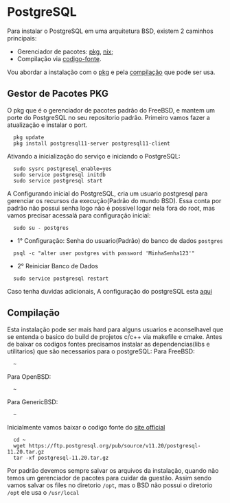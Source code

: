 # PostgreSQL

 Para instalar o PostgreSQL em uma arquitetura BSD, existem 2 caminhos principais:

   * Gerenciador de pacotes: [pkg](https://github.com/freebsd/pkg), [nix](https://github.com/0mp/freebsd-ports-nix);
   * Compilação via [codigo-fonte](https://www.postgresql.org/ftp/source/).

 Vou abordar a instalação com o [pkg](#gestor-de-pacotes-pkg) e pela [compilação](#compilação) que pode ser usa. 

## Gestor de Pacotes PKG

  O pkg que é o gerenciador de pacotes padrão do FreeBSD, e mantem um porte do PostgreSQL no seu repositorio padrão.
  Primeiro vamos fazer a atualização e instalar o port.
  ```shell
    pkg update
    pkg install postgresql11-server postgresql11-client
  ```
  Ativando a inicialização do serviço e iniciando o PostgreSQL:

  ```shell
    sudo sysrc postgresql_enable=yes
    sudo service postgresql initdb
    sudo service postgresql start
  ```

  A Configurando inicial do PostgreSQL, cria um usuario postgresql para gerenciar os recursos da execução(Padrão do mundo BSD).
  Essa conta por padrão não possui senha logo não é possivel logar nela fora do root, mas vamos precisar acessalá para configuração inicial:

  ```shell
    sudo su - postgres
  ```

  * 1° Configuração: Senha do usuario(Padrão) do banco de dados `postgres`

  ```shell
    psql -c "alter user postgres with password 'MinhaSenha123'"
  ```

  * 2° Reiniciar Banco de Dados

  ```
    sudo service postgresql restart
  ```
  
  Caso tenha duvidas adicionais, A configuração do postgreSQL esta [aqui](https://www.postgresql.org/docs/current/runtime-config.html)
  
## Compilação

  Esta instalação pode ser mais hard para alguns usuarios e aconselhavel que se entenda o basico do
  build de projetos c/c++ via makefile e cmake.
  Antes de baixar os codigos fontes precisamos instalar as dependencias(libs e utilitarios) que são necessarios para o postgreSQL:
  Para FreeBSD:
  ```shell
    ~
  ```
  Para OpenBSD:
  ```shell
    ~
  ```
  Para GenericBSD:
  ```shell
    ~
  ```

  Inicialmente vamos baixar o codigo fonte do [site official](https://www.postgresql.org/ftp/source/)
  ```shell
    cd ~
    wget https://ftp.postgresql.org/pub/source/v11.20/postgresql-11.20.tar.gz
    tar -xf postgresql-11.20.tar.gz
  ```
  Por padrão devemos sempre salvar os arquivos da instalação, quando não temos um gerenciador de pacotes para cuidar da guestão. Assim sendo
  vamos salvar os files no diretorio ``/opt``, mas o BSD não possui o diretorio ``/opt`` ele usa o ``/usr/local``